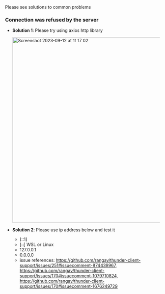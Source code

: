 Please see solutions to common problems

### Connection was refused by the server

- **Solution 1**: Please try using axios http library

  <img width="605" alt="Screenshot 2023-09-12 at 11 17 02" src="https://github.com/rangav/thunder-client-support/assets/8637550/055e9f4a-686d-4a26-b068-b0fb4f031a4d">


- **Solution 2**: Please use ip address below and test it

    - [::1]
    - [::] WSL or Linux
    - 127.0.0.1
    - 0.0.0.0
    - issue references: https://github.com/rangav/thunder-client-support/issues/251#issuecomment-874439967, https://github.com/rangav/thunder-client-support/issues/170#issuecomment-1079710824, https://github.com/rangav/thunder-client-support/issues/170#issuecomment-1676249729
